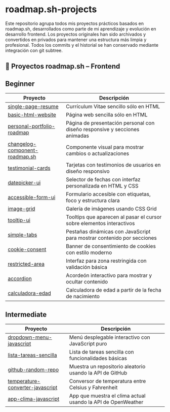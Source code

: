 # roadmap.sh-projects
Este repositorio agrupa todos mis proyectos prácticos basados en roadmap.sh, desarrollados como parte de mi aprendizaje y evolución en desarrollo frontend.
Los proyectos originales han sido archivados y convertidos en privados para mantener una estructura más limpia y profesional. 
Todos los commits y el historial se han conservado mediante integración con git subtree.

## 🚀 Proyectos roadmap.sh – Frontend

## Beginner

| Proyecto                          | Descripción                                                                 |
|----------------------------------|------------------------------------------------------------------------------|
| [single-page-resume](https://github.com/loli-digital/roadmap.sh-projects/tree/main/frontend/single-page-resume)         | Currículum Vitae sencillo sólo en HTML         |
| [basic-html-website](https://github.com/loli-digital/roadmap.sh-projects/tree/main/frontend/basic-html-website)         | Página web sencilla sólo en HTML         |
| [personal-portfolio-roadmap](https://github.com/loli-digital/roadmap.sh-projects/tree/main/frontend/personal-portfolio-roadmap)         | Página de presentación personal con diseño responsive y secciones animadas         |
| [changelog-component-roadmap.sh](https://github.com/loli-digital/roadmap.sh-projects/tree/main/frontend/changelog-component-roadmap.sh)         | Componente visual para mostrar cambios o actualizaciones   |
| [testimonial-cards](https://github.com/loli-digital/roadmap.sh-projects/tree/main/frontend/testimonial-cards)         | Tarjetas con testimonios de usuarios en diseño responsivo                  |
| [datepicker-ui](https://github.com/loli-digital/roadmap.sh-projects/tree/main/frontend/datepicker-ui)                 | Selector de fechas con interfaz personalizada en HTML y CSS               |
| [accessible-form-ui](https://github.com/loli-digital/roadmap.sh-projects/tree/main/frontend/accessible-form-ui)       | Formulario accesible con etiquetas, foco y estructura clara               |
| [image-grid](https://github.com/loli-digital/roadmap.sh-projects/tree/main/frontend/image-grid)                       | Galería de imágenes usando CSS Grid                                       |
| [tooltip-ui](https://github.com/loli-digital/roadmap.sh-projects/tree/main/frontend/tooltip-ui)                       | Tooltips que aparecen al pasar el cursor sobre elementos interactivos     |
| [simple-tabs](https://github.com/loli-digital/roadmap.sh-projects/tree/main/frontend/simple-tabs)                     | Pestañas dinámicas con JavaScript para mostrar contenido por secciones    |
| [cookie-consent](https://github.com/loli-digital/roadmap.sh-projects/tree/main/frontend/cookie-consent)               | Banner de consentimiento de cookies con estilo moderno                    |
| [restricted-area](https://github.com/loli-digital/roadmap.sh-projects/tree/main/frontend/restricted-area)             | Interfaz para zona restringida con validación básica                      |
| [accordion](https://github.com/loli-digital/roadmap.sh-projects/tree/main/frontend/accordion)                         | Acordeón interactivo para mostrar y ocultar contenido                     |
| [calculadora-edad](https://github.com/loli-digital/roadmap.sh-projects/tree/main/frontend/calculadora-edad)           | Calculadora de edad a partir de la fecha de nacimiento                    |

## Intermediate

| Proyecto                          | Descripción                                                                 |
|----------------------------------|------------------------------------------------------------------------------|
| [dropdown-menu-javascript](https://github.com/loli-digital/roadmap.sh-projects/tree/main/frontend/dropdown-menu)         | Menú desplegable interactivo con JavaScript puro         |
| [lista-tareas-sencilla](https://github.com/loli-digital/roadmap.sh-projects/tree/main/frontend/lista-tareas)         | Lista de tareas sencilla con funcionalidades básicas         |
| [github-random-repo](https://github.com/loli-digital/roadmap.sh-projects/tree/main/frontend/github-random-repo)         | Muestra un repositorio aleatorio usando la API de GitHub         |
| [temperature-converter-javascript](https://github.com/loli-digital/roadmap.sh-projects/tree/main/frontend/temperature-converter)         | Conversor de temperatura entre Celsius y Fahrenheit   |
| [app-clima-javascript](https://github.com/loli-digital/roadmap.sh-projects/tree/main/frontend/testimonial-cards)         | App que muestra el clima actual usando la API de OpenWeather                  |
